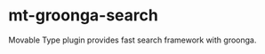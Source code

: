 mt-groonga-search
=================

Movable Type plugin provides fast search framework with groonga.